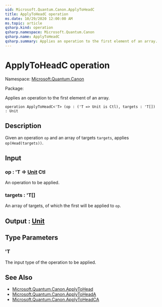```yaml
---
uid: Microsoft.Quantum.Canon.ApplyToHeadC
title: ApplyToHeadC operation
ms.date: 10/29/2020 12:00:00 AM
ms.topic: article
qsharp.kind: operation
qsharp.namespace: Microsoft.Quantum.Canon
qsharp.name: ApplyToHeadC
qsharp.summary: Applies an operation to the first element of an array.
---
```


# ApplyToHeadC operation

Namespace: [Microsoft.Quantum.Canon](xref:Microsoft.Quantum.Canon)

Package: [](https://nuget.org/packages/)


Applies an operation to the first element of an array.

```qsharp
operation ApplyToHeadC<'T> (op : ('T => Unit is Ctl), targets : 'T[]) : Unit
```


## Description

Given an operation `op` and an array of targets `targets`,applies `op(Head(targets))`.

## Input

### op : 'T => [Unit](xref:microsoft.quantum.lang-ref.unit) Ctl

An operation to be applied.


### targets : 'T[]

An array of targets, of which the first will be applied to `op`.



## Output : [Unit](xref:microsoft.quantum.lang-ref.unit)



## Type Parameters

### 'T

The input type of the operation to be applied.

## See Also

- [Microsoft.Quantum.Canon.ApplyToHead](xref:Microsoft.Quantum.Canon.ApplyToHead)
- [Microsoft.Quantum.Canon.ApplyToHeadA](xref:Microsoft.Quantum.Canon.ApplyToHeadA)
- [Microsoft.Quantum.Canon.ApplyToHeadCA](xref:Microsoft.Quantum.Canon.ApplyToHeadCA)